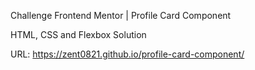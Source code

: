 Challenge Frontend Mentor | Profile Card Component

HTML, CSS and Flexbox Solution

URL: https://zent0821.github.io/profile-card-component/

